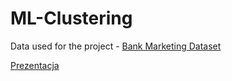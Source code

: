 # ML-Clustering

Data used for the project - [Bank Marketing Dataset](https://www.kaggle.com/datasets/hariharanpavan/bank-marketing-dataset-analysis-classification?resource=download)

[Prezentacja](https://wutwaw-my.sharepoint.com/:p:/g/personal/01171263_pw_edu_pl/EZ-v-dt2Zv5IhQNTZxddnL4BoAD88UN_4LTvsuS25aaoLQ?rtime=fNtWh-Ns20g)
